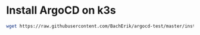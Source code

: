 # Install ArgoCD on k3s
```bash
wget https://raw.githubusercontent.com/BachErik/argocd-test/master/install.sh | bash
```
